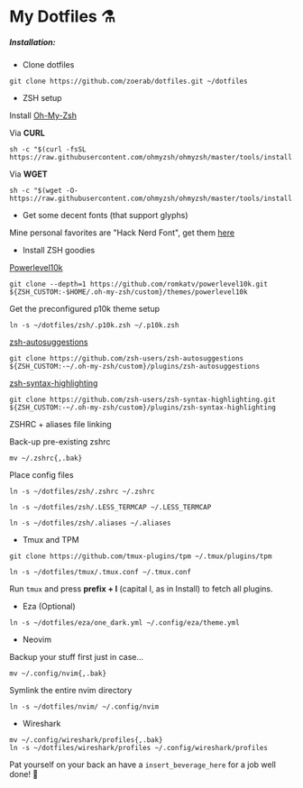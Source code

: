 # My Dotfiles ⚗

##### Installation:

* Clone dotfiles
```
git clone https://github.com/zoerab/dotfiles.git ~/dotfiles
```
* ZSH setup

Install [Oh-My-Zsh](https://github.com/ohmyzsh/ohmyzsh)

Via **CURL**

```
sh -c "$(curl -fsSL https://raw.githubusercontent.com/ohmyzsh/ohmyzsh/master/tools/install.sh)"
```

Via **WGET**

```
sh -c "$(wget -O- https://raw.githubusercontent.com/ohmyzsh/ohmyzsh/master/tools/install.sh)"
```

* Get some decent fonts (that support glyphs)

Mine personal favorites are "Hack Nerd Font", get them [here](https://www.nerdfonts.com/font-downloads)

* Install ZSH goodies


[Powerlevel10k](https://github.com/romkatv/powerlevel10k)

```
git clone --depth=1 https://github.com/romkatv/powerlevel10k.git ${ZSH_CUSTOM:-$HOME/.oh-my-zsh/custom}/themes/powerlevel10k
```

Get the preconfigured p10k theme setup

```
ln -s ~/dotfiles/zsh/.p10k.zsh ~/.p10k.zsh
```

[zsh-autosuggestions](https://github.com/zsh-users/zsh-autosuggestions)

```
git clone https://github.com/zsh-users/zsh-autosuggestions ${ZSH_CUSTOM:-~/.oh-my-zsh/custom}/plugins/zsh-autosuggestions
```

[zsh-syntax-highlighting](https://github.com/mattjj/my-oh-my-zsh/tree/master/plugins/zsh-syntax-highlighting)

```
git clone https://github.com/zsh-users/zsh-syntax-highlighting.git ${ZSH_CUSTOM:-~/.oh-my-zsh/custom}/plugins/zsh-syntax-highlighting
```

ZSHRC + aliases file linking

Back-up pre-existing zshrc

```
mv ~/.zshrc{,.bak}
```

Place config files
```
ln -s ~/dotfiles/zsh/.zshrc ~/.zshrc
```

```
ln -s ~/dotfiles/zsh/.LESS_TERMCAP ~/.LESS_TERMCAP
```

```
ln -s ~/dotfiles/zsh/.aliases ~/.aliases
```


* Tmux and TPM
```
git clone https://github.com/tmux-plugins/tpm ~/.tmux/plugins/tpm
```
```
ln -s ~/dotfiles/tmux/.tmux.conf ~/.tmux.conf
```
Run `tmux` and press **prefix + I** (capital I, as in Install) to fetch all plugins.


* Eza (Optional)
```
ln -s ~/dotfiles/eza/one_dark.yml ~/.config/eza/theme.yml
```


* Neovim

Backup your stuff first just in case...
```
mv ~/.config/nvim{,.bak}
```

Symlink the entire nvim directory
```
ln -s ~/dotfiles/nvim/ ~/.config/nvim
```

* Wireshark

```
mv ~/.config/wireshark/profiles{,.bak}
ln -s ~/dotfiles/wireshark/profiles ~/.config/wireshark/profiles
```


Pat yourself on your back an have a `insert_beverage_here` for a job well done! 🍻
